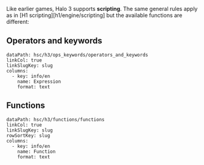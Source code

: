 Like earlier games, Halo 3 supports **scripting**. The same general rules apply as in [H1 scripting][h1/engine/scripting] but the available functions are different:

## Operators and keywords
```.table
dataPath: hsc/h3/ops_keywords/operators_and_keywords
linkCol: true
linkSlugKey: slug
columns:
  - key: info/en
    name: Expression
    format: text
```

## Functions
```.table
dataPath: hsc/h3/functions/functions
linkCol: true
linkSlugKey: slug
rowSortKey: slug
columns:
  - key: info/en
    name: Function
    format: text
```
